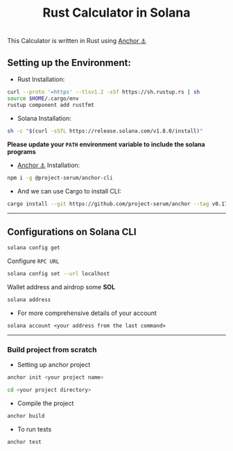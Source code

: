 <div align = "center">
<h1>Rust Calculator in Solana <h1>
</div>

This Calculator is written in Rust using [Anchor ⚓](https://project-serum.github.io/anchor/getting-started/introduction.html) 

## Setting up the Environment:

* Rust Installation:

```bash
curl --proto '=https' --tlsv1.2 -sSf https://sh.rustup.rs | sh
source $HOME/.cargo/env
rustup component add rustfmt
```

* Solana Installation:

```bash
sh -c "$(curl -sSfL https://release.solana.com/v1.8.0/install)"
```
**Please update your `PATH` environment variable to include the solana programs**

* [Anchor ⚓](https://project-serum.github.io/anchor/getting-started/introduction.html) Installation: 

```bash
npm i -g @project-serum/anchor-cli
```

* And we can use Cargo to install CLI:

```bash
cargo install --git https://github.com/project-serum/anchor --tag v0.17.0 anchor-cli --locked
```

---

## Configurations on Solana CLI

```bash
solana config get
```

Configure `RPC URL`

```bash
solana config set --url localhost
```

Wallet address and airdrop some **SOL**

```bash
solana address
```

* For more comprehensive details of your account

```
solana account <your address from the last command>
```
---

### Build project from scratch

* Setting up anchor project

```bash
anchor init <your project name>

cd <your project directory>
```

* Compile the project

```bash
anchor build
```

* To run tests 

```bash
anchor test
```
